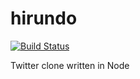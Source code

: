hirundo
======
[![Build Status](https://travis-ci.org/s2gatev/hirundo.png?branch=master)](https://travis-ci.org/s2gatev/hirundo)

Twitter clone written in Node
